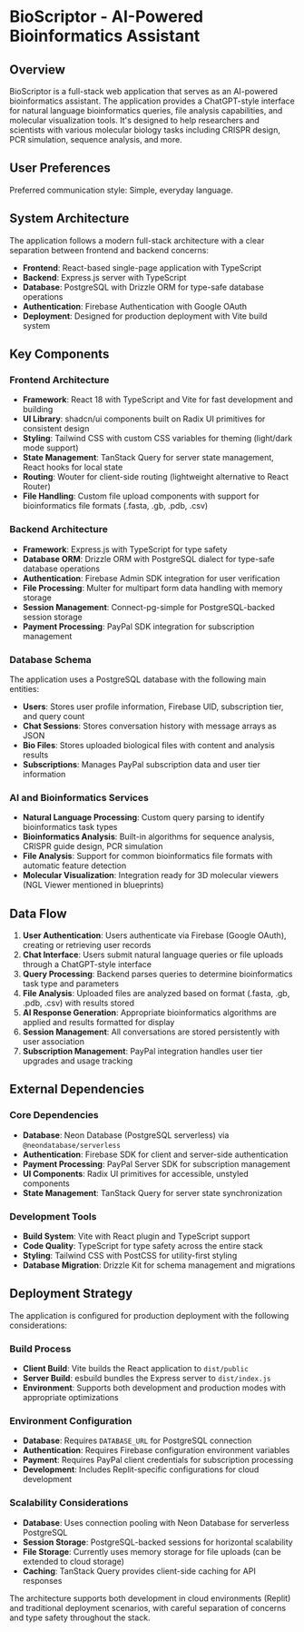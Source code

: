# BioScriptor - AI-Powered Bioinformatics Assistant

## Overview

BioScriptor is a full-stack web application that serves as an AI-powered bioinformatics assistant. The application provides a ChatGPT-style interface for natural language bioinformatics queries, file analysis capabilities, and molecular visualization tools. It's designed to help researchers and scientists with various molecular biology tasks including CRISPR design, PCR simulation, sequence analysis, and more.

## User Preferences

Preferred communication style: Simple, everyday language.

## System Architecture

The application follows a modern full-stack architecture with a clear separation between frontend and backend concerns:

- **Frontend**: React-based single-page application with TypeScript
- **Backend**: Express.js server with TypeScript
- **Database**: PostgreSQL with Drizzle ORM for type-safe database operations
- **Authentication**: Firebase Authentication with Google OAuth
- **Deployment**: Designed for production deployment with Vite build system

## Key Components

### Frontend Architecture
- **Framework**: React 18 with TypeScript and Vite for fast development and building
- **UI Library**: shadcn/ui components built on Radix UI primitives for consistent design
- **Styling**: Tailwind CSS with custom CSS variables for theming (light/dark mode support)
- **State Management**: TanStack Query for server state management, React hooks for local state
- **Routing**: Wouter for client-side routing (lightweight alternative to React Router)
- **File Handling**: Custom file upload components with support for bioinformatics file formats (.fasta, .gb, .pdb, .csv)

### Backend Architecture
- **Framework**: Express.js with TypeScript for type safety
- **Database ORM**: Drizzle ORM with PostgreSQL dialect for type-safe database operations
- **Authentication**: Firebase Admin SDK integration for user verification
- **File Processing**: Multer for multipart form data handling with memory storage
- **Session Management**: Connect-pg-simple for PostgreSQL-backed session storage
- **Payment Processing**: PayPal SDK integration for subscription management

### Database Schema
The application uses a PostgreSQL database with the following main entities:
- **Users**: Stores user profile information, Firebase UID, subscription tier, and query count
- **Chat Sessions**: Stores conversation history with message arrays as JSON
- **Bio Files**: Stores uploaded biological files with content and analysis results
- **Subscriptions**: Manages PayPal subscription data and user tier information

### AI and Bioinformatics Services
- **Natural Language Processing**: Custom query parsing to identify bioinformatics task types
- **Bioinformatics Analysis**: Built-in algorithms for sequence analysis, CRISPR guide design, PCR simulation
- **File Analysis**: Support for common bioinformatics file formats with automatic feature detection
- **Molecular Visualization**: Integration ready for 3D molecular viewers (NGL Viewer mentioned in blueprints)

## Data Flow

1. **User Authentication**: Users authenticate via Firebase (Google OAuth), creating or retrieving user records
2. **Chat Interface**: Users submit natural language queries or file uploads through a ChatGPT-style interface
3. **Query Processing**: Backend parses queries to determine bioinformatics task type and parameters
4. **File Analysis**: Uploaded files are analyzed based on format (.fasta, .gb, .pdb, .csv) with results stored
5. **AI Response Generation**: Appropriate bioinformatics algorithms are applied and results formatted for display
6. **Session Management**: All conversations are stored persistently with user association
7. **Subscription Management**: PayPal integration handles user tier upgrades and usage tracking

## External Dependencies

### Core Dependencies
- **Database**: Neon Database (PostgreSQL serverless) via `@neondatabase/serverless`
- **Authentication**: Firebase SDK for client and server-side authentication
- **Payment Processing**: PayPal Server SDK for subscription management
- **UI Components**: Radix UI primitives for accessible, unstyled components
- **State Management**: TanStack Query for server state synchronization

### Development Tools
- **Build System**: Vite with React plugin and TypeScript support
- **Code Quality**: TypeScript for type safety across the entire stack
- **Styling**: Tailwind CSS with PostCSS for utility-first styling
- **Database Migration**: Drizzle Kit for schema management and migrations

## Deployment Strategy

The application is configured for production deployment with the following considerations:

### Build Process
- **Client Build**: Vite builds the React application to `dist/public`
- **Server Build**: esbuild bundles the Express server to `dist/index.js`
- **Environment**: Supports both development and production modes with appropriate optimizations

### Environment Configuration
- **Database**: Requires `DATABASE_URL` for PostgreSQL connection
- **Authentication**: Requires Firebase configuration environment variables
- **Payment**: Requires PayPal client credentials for subscription processing
- **Development**: Includes Replit-specific configurations for cloud development

### Scalability Considerations
- **Database**: Uses connection pooling with Neon Database for serverless PostgreSQL
- **Session Storage**: PostgreSQL-backed sessions for horizontal scalability
- **File Storage**: Currently uses memory storage for file uploads (can be extended to cloud storage)
- **Caching**: TanStack Query provides client-side caching for API responses

The architecture supports both development in cloud environments (Replit) and traditional deployment scenarios, with careful separation of concerns and type safety throughout the stack.